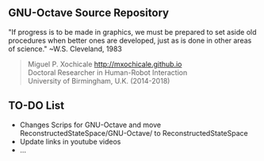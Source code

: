 GNU-Octave Source Repository
---


"If progress is to be made in graphics,
we must be prepared to set aside old
procedures when better ones are
developed, just as is done in other
areas of science." ~W.S. Cleveland, 1983

 > Miguel P. Xochicale <http://mxochicale.github.io>  
 > Doctoral Researcher in Human-Robot Interaction   
 > University of Birmingham, U.K. (2014-2018)  

## TO-DO List
* Changes Scrips for GNU-Octave and move ReconstructedStateSpace/GNU-Octave/ to  ReconstructedStateSpace
* Update links in youtube videos  
* ...
